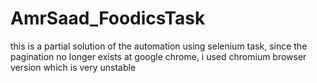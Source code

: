 # AmrSaad_FoodicsTask

this is a partial solution of the automation using selenium task, 
since the pagination no longer exists at google chrome, i used chromium browser version which is very unstable
